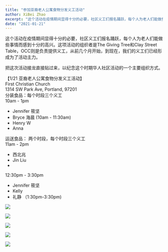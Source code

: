 ```yaml
---
title: "参加亚裔老人公寓食物分发义工活动"
author: XiBei Zhao
excerpt: "这个活动在疫情期间显得十分的必要，社区义工们报名踊跃，每个人为老人们能做些事情而感到十分的高兴。这项活动的组织者是The Giving Tree和Clay Street Table，OCC则是负责提供义工，从前几个月开始，到现在，我们的义工们已经形成为了活动主力。"
date: "2021-01-21"
---
```


这个活动在疫情期间显得十分的必要，社区义工们报名踊跃，每个人为老人们能做些事情而感到十分的高兴。这项活动的组织者是The Giving Tree和Clay Street Table，OCC则是负责提供义工，从前几个月开始，到现在，我们的义工们已经形成为了活动主力。

把这次活动接龙直接贴过来，以纪念这个时期华人社区活动的一个主要组织方式。

【1/21 亚裔老人公寓食物分发义工活动】  
First Christian Church  
1314 SW Park Ave, Portland, 97201  
分装食品：每个时段三个义工  
10am - 1pm  
- Jennifer 筱坚  
- Bryce 海晨  (10am - 11:30am)  
- Henry W  
- Anna  

运送食品： 两个时段，每个时段三个义工  
11am - 2pm  
- 西北兆  
- Jin Liu  
-  

12:30pm - 3:30pm  
- Jennifer 筱坚  
- Kelly  
- 礼静 （1:30pm-3:30pm)  

![](https://res.cloudinary.com/dhngj18do/image/upload/f_auto,q_auto/v1/images/141198349_1319004395138791_5363970992185100905_o)

![](https://res.cloudinary.com/dhngj18do/image/upload/f_auto,q_auto/v1/images/Wechat%20Image_20210127092750)

![](https://res.cloudinary.com/dhngj18do/image/upload/f_auto,q_auto/v1/images/Wechat%20Image_20210127092742)

![](https://res.cloudinary.com/dhngj18do/image/upload/f_auto,q_auto/v1/images/Wechat%20Image_20210127092726)

![](https://res.cloudinary.com/dhngj18do/image/upload/f_auto,q_auto/v1/images/Wechat%20Image_20210127092713)
